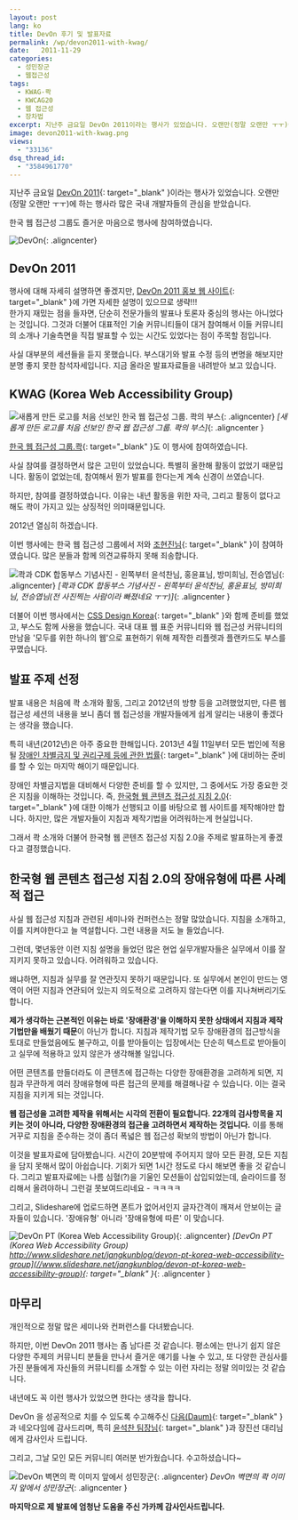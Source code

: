 ```yaml
---
layout: post
lang: ko
title: DevOn 후기 및 발표자료
permalink: /wp/devon2011-with-kwag/
date:   2011-11-29
categories:
  - 성민장군
  - 웹접근성
tags:
  - KWAG-콱
  - KWCAG20
  - 웹 접근성
  - 장차법
excerpt: 지난주 금요일 DevOn 2011이라는 행사가 있었습니다. 오랜만(정말 오랜만 ㅜㅜ)에 하는 행사라 많은 국내 개발자들의 관심을 받았습니다. 한국 웹 접근성 그룹도 즐거운 마음으로 행사에 참여하였습니다. 한국 웹 접근성 그룹.콱도 이 행사에 참여하였습니다. 사실 참여를 결정하면서 많은 고민이 있었습니다. 특별히 올한해 활동이 없었기 때문입니다. 활동이 없었는데, 참여해서 뭔가 발표를 한다는게 계속 신경이 쓰였습니다. 하지만, 참여를 결정하였습니다. 이유는 내년 활동을 위한 자극, 그리고 활동이 없다고 해도 콱이 가지고 있는 상징적인 의미때문입니다. 2012년 열심히 하겠습니다. 이번 행사에는 한국 웹 접근성 그룹에서 저와 [...]
image: devon2011-with-kwag.png
views:
  - "33136"
dsq_thread_id:
  - "3584961770"
---
```


지난주 금요일 [DevOn 2011](http://devon.daum.net/2011/){: target="_blank" }이라는 행사가 있었습니다. 오랜만(정말 오랜만 ㅜㅜ)에 하는 행사라 많은 국내 개발자들의 관심을 받았습니다.

한국 웹 접근성 그룹도 즐거운 마음으로 행사에 참여하였습니다.

![DevOn](/assets/img/2011/jangkunblog_20111129_1.jpg){: .aligncenter}

## DevOn 2011

행사에 대해 자세히 설명하면 좋겠지만, [DevOn 2011 홍보 웹 사이트](http://devon.daum.net/2011/){: target="_blank" }에 가면 자세한 설명이 있으므로 생략!!!  
한가지 재밌는 점을 들자면, 단순히 전문가들의 발표나 토론자 중심의 행사는 아니었다는 것입니다. 그것과 더불어 대표적인 기술 커뮤니티들이 대거 참여해서 이들 커뮤니티의 소개나 기술측면을 직접 발표할 수 있는 시간도 있었다는 점이 주목할 점입니다.

사실 대부분의 세션들을 듣지 못했습니다. 부스대기와 발표 수정 등의 변명을 해보지만 분명 좋지 못한 참석자세입니다. 지금 올라온 발표자료들을 내려받아 보고 있습니다.

## KWAG (Korea Web Accessibility Group)

![새롭게 만든 로고를 처음 선보인 한국 웹 접근성 그룹. 콱의 부스](/assets/img/2011/jangkunblog_20111129_4.jpg){: .aligncenter}
*[새롭게 만든 로고를 처음 선보인 한국 웹 접근성 그룹. 콱의 부스]*{: .aligncenter }

[한국 웹 접근성 그룹.콱](http://kwag.net){: target="_blank" }도 이 행사에 참여하였습니다.

사실 참여를 결정하면서 많은 고민이 있었습니다. 특별히 올한해 활동이 없었기 때문입니다. 활동이 없었는데, 참여해서 뭔가 발표를 한다는게 계속 신경이 쓰였습니다.
  
하지만, 참여를 결정하였습니다. 이유는 내년 활동을 위한 자극, 그리고 활동이 없다고 해도 콱이 가지고 있는 상징적인 의미때문입니다.
  
2012년 열심히 하겠습니다.
  
이번 행사에는 한국 웹 접근성 그룹에서 저와 [조현진님](http://resistan.com/){: target="_blank" }이 참여하였습니다. 많은 분들과 함께 의견교류하지 못해 죄송합니다.

![콱과 CDK 합동부스 기념사진 - 왼쪽부터 윤석찬님, 홍윤표님, 방미희님, 전승엽님](/assets/img/2011/jangkunblog_20111129_2.jpg){: .aligncenter}
*[콱과 CDK 합동부스 기념사진 - 왼쪽부터 윤석찬님, 홍윤표님, 방미희님, 전승엽님(전 사진찍는 사람이라 빠졌네요 ㅜㅜ)]*{: .aligncenter }

더불어 이번 행사에서는 [CSS Design Korea](http://cssdesign.kr/){: target="_blank" }와 함께 준비를 했었고, 부스도 함께 사용을 했습니다. 국내 대표 웹 표준 커뮤니티와 웹 접근성 커뮤니티의 만남을 '모두를 위한 하나의 웹'으로 표현하기 위해 제작한 리플렛과 플랜카드도 부스를 꾸몄습니다.

## 발표 주제 선정

발표 내용은 처음에 콱 소개와 활동, 그리고 2012년의 방향 등을 고려했었지만, 다른 웹 접근성 세션의 내용을 보니 좀더 웹 접근성을 개발자들에게 쉽게 알리는 내용이 좋겠다는 생각을 했습니다.

특히 내년(2012년)은 아주 중요한 한해입니다. 2013년 4월 11일부터 모든 법인에 적용될 [장애인 차별금지 및 권리구제 등에 관한 법률](http://www.jangkunblog.com/wp/korea-disability-discrimination-act-review-1/){: target="_blank" }에 대비하는 준비를 할 수 있는 마지막 해이기 때문입니다.

장애인 차별금지법을 대비해서 다양한 준비를 할 수 있지만, 그 중에서도 가장 중요한 것은 지침을 이해하는 것입니다. 즉, [한국형 웹 콘텐츠 접근성 지침 2.0](http://wah.or.kr/Example2.0/index.asp){: target="_blank" }에 대한 이해가 선행되고 이를 바탕으로 웹 사이트를 제작해야만 합니다. 하지만, 많은 개발자들이 지침과 제작기법을 어려워하는게 현실입니다.

그래서 콱 소개와 더불어 한국형 웹 콘텐츠 접근성 지침 2.0을 주제로 발표하는게 좋겠다고 결정했습니다.

## 한국형 웹 콘텐츠 접근성 지침 2.0의 장애유형에 따른 사례적 접근

사실 웹 접근성 지침과 관련된 세미나와 컨퍼런스는 정말 많았습니다. 지침을 소개하고, 이를 지켜야한다고 늘 역설합니다. 그런 내용을 저도 늘 들었습니다.

그런데, 몇년동안 이런 지침 설명을 들었던 많은 현업 실무개발자들은 실무에서 이를 잘 지키지 못하고 있습니다. 어려워하고 있습니다.

왜냐하면, 지침과 실무를 잘 연관짓지 못하기 때문입니다. 또 실무에서 본인이 만드는 영역이 어떤 지침과 연관되어 있는지 의도적으로 고려하지 않는다면 이를 지나쳐버리기도 합니다.

**제가 생각하는 근본적인 이유는 바로 '장애환경'을 이해하지 못한 상태에서 지침과 제작기법만을 배웠기 때문**이 아닌가 합니다. 지침과 제작기법 모두 장애환경의 접근방식을 토대로 만들었음에도 불구하고, 이를 받아들이는 입장에서는 단순히 텍스트로 받아들이고 실무에 적용하고 있지 않은가 생각해볼 일입니다.

어떤 콘텐츠를 만들더라도 이 콘텐츠에 접근하는 다양한 장애환경을 고려하게 되면, 지침과 무관하게 여러 장애유형에 따른 접근의 문제를 해결해나갈 수 있습니다. 이는 결국 지침을 지키게 되는 것입니다.

**웹 접근성을 고려한 제작을 위해서는 시각의 전환이 필요합니다. 22개의 검사항목을 지키는 것이 아니라, 다양한 장애환경의 접근을 고려하면서 제작하는 것입니다.** 이를 통해 거꾸로 지침을 준수하는 것이 좀더 폭넓은 웹 접근성 확보의 방법이 아닌가 합니다.

이것을 발표자료에 담아봤습니다. 시간이 20분밖에 주어지지 않아 모든 환경, 모든 지침을 담지 못해서 많이 아쉽습니다. 기회가 되면 1시간 정도로 다시 해보면 좋을 것 같습니다. 그리고 발표자료에는 나름 심혈(?)을 기울인 모션들이 삽입되었는데, 슬라이드를 정리해서 올려야하니 그런걸 못보여드리네요 - ㅋㅋㅋㅋ

그리고, Slideshare에 업로드하면 폰트가 없어서인지 글자간격이 깨져서 안보이는 글자들이 있습니다. '장애유형' 아니라 '장애유형에 따른' 이 맞습니다.

![DevOn PT (Korea Web Accessibility Group)](/assets/img/2011/devon-pt-korea-web-accessibility-group-1-638.jpg){: .aligncenter}
*[DevOn PT (Korea Web Accessibility Group)  
http://www.slideshare.net/jangkunblog/devon-pt-korea-web-accessibility-group](//www.slideshare.net/jangkunblog/devon-pt-korea-web-accessibility-group){: target="_blank" }*{: .aligncenter }

## 마무리

개인적으로 정말 많은 세미나와 컨퍼런스를 다녀봤습니다.
  
하지만, 이번 DevOn 2011 행사는 좀 남다른 것 같습니다. 평소에는 만나기 쉽지 않은 다양한 주제의 커뮤니티 분들을 만나서 즐거운 얘기를 나눌 수 있고, 또 다양한 관심사를 가진 분들에게 자신들의 커뮤니티를 소개할 수 있는 이런 자리는 정말 의미있는 것 같습니다.
  
내년에도 꼭 이런 행사가 있었으면 한다는 생각을 합니다.

DevOn 을 성공적으로 치를 수 있도록 수고해주신 [다음(Daum)](http://www.daum.net){: target="_blank" }과 네오다임에 감사드리며, 특히 [윤석찬 팀장님](http://channy.creation.net/){: target="_blank" }과 장진선 대리님에게 감사인사 드립니다.

그리고, 그날 모인 모든 커뮤니티 여러분 반가웠습니다. 수고하셨습니다~

![DevOn 벽면의 콱 이미지 앞에서 성민장군](/assets/img/2011/jangkunblog_20111129_3.jpg){: .aligncenter}
*DevOn 벽면의 콱 이미지 앞에서 성민장군*{: .aligncenter }

**마지막으로 제 발표에 엄청난 도움을 주신 가카께 감사인사드립니다.**